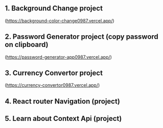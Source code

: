 ## 1. Background Change project
(https://background-color-change0987.vercel.app/)
## 2. Password Generator project (copy password on clipboard)
(https://password-generator-app0987.vercel.app/)

## 3. Currency Convertor project
(https://currency-convertor0987.vercel.app/)
## 4. React router Navigation (project)
## 5. Learn about Context Api (project)

